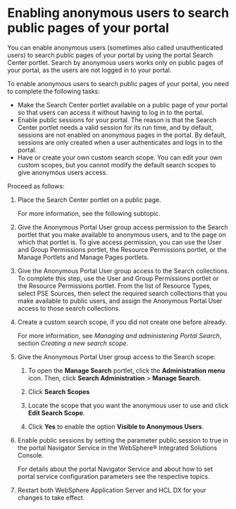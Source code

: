 # Enabling anonymous users to search public pages of your portal

You can enable anonymous users \(sometimes also called unauthenticated users\) to search public pages of your portal by using the portal Search Center portlet. Search by anonymous users works only on public pages of your portal, as the users are not logged in to your portal.

To enable anonymous users to search public pages of your portal, you need to complete the following tasks:

-   Make the Search Center portlet available on a public page of your portal so that users can access it without having to log in to the portal.
-   Enable public sessions for your portal. The reason is that the Search Center portlet needs a valid session for its run time, and by default, sessions are not enabled on anonymous pages in the portal. By default, sessions are only created when a user authenticates and logs in to the portal.
-   Have or create your own custom search scope. You can edit your own custom scopes, but you cannot modify the default search scopes to give anonymous users access.

Proceed as follows:

1.  Place the Search Center portlet on a public page.

    For more information, see the following subtopic.

2.  Give the Anonymous Portal User group access permission to the Search portlet that you make available to anonymous users, and to the page on which that portlet is. To give access permission, you can use the User and Group Permissions portlet, the Resource Permissions portlet, or the Manage Portlets and Manage Pages portlets.

3.  Give the Anonymous Portal User group access to the Search collections. To complete this step, use the User and Group Permissions portlet or the Resource Permissions portlet. From the list of Resource Types, select PSE Sources, then select the required search collections that you make available to public users, and assign the Anonymous Portal User access to those search collections.

4.  Create a custom search scope, if you did not create one before already.

    For more information, see *Managing and administering Portal Search*, section *Creating a new search scope*.

5.  Give the Anonymous Portal User group access to the Search scope:

    1.  To open the **Manage Search** portlet, click the **Administration menu** icon. Then, click **Search Administration** \> **Manage Search**.

    2.  Click **Search Scopes**

    3.  Locate the scope that you want the anonymous user to use and click **Edit Search Scope**.

    4.  Click **Yes** to enable the option **Visible to Anonymous Users**.

6.  Enable public sessions by setting the parameter public.session to true in the portal Navigator Service in the WebSphere® Integrated Solutions Console.

    For details about the portal Navigator Service and about how to set portal service configuration parameters see the respective topics.

7.  Restart both WebSphere Application Server and HCL DX for your changes to take effect.

<!--
-   **[Placing the Search Center on a public portal page](../admin-system/srt_sc_public.md)**  
Depending on your environment, you might want to place the Search Center portlet on a public page of your HCL Digital Experience and have the search box in the portal theme take users who do a search to that public Search Center.


**Previous topic:**[Configuring your portal site for search by internet search engines](../admin-system/srccfgextsrch.md)

**Next topic:**[Configuring your custom portal themes to include the search box](../admin-system/srcconfthmsforsrch.md) -->

